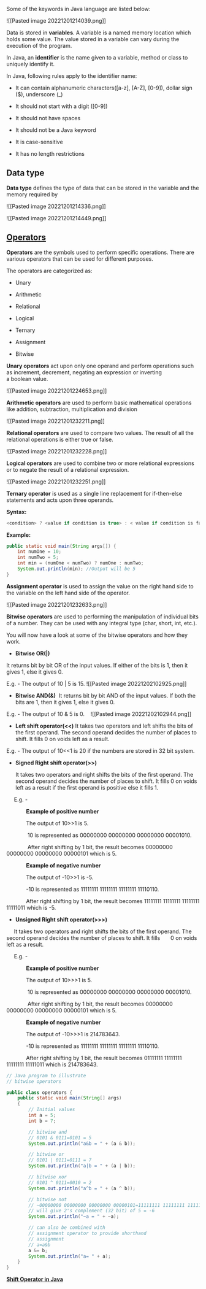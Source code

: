 Some of the keywords in Java language are listed below: 

![[Pasted image 20221201214039.png]]

Data is stored in **variables**. A variable is a named memory location which holds some value. The value stored in a variable can vary during the execution of the program.

In Java, an **identifier** is the name given to a variable, method or class to uniquely identify it. 

In Java, following rules apply to the identifier name: 

-   It can contain alphanumeric characters([a-z], [A-Z], [0-9]), dollar sign ($), underscore (_) 
    
-   It should not start with a digit ([0-9]) 
    
-   It should not have spaces 
    
-   It should not be a Java keyword 
    
-   It is case-sensitive 
    
-   It has no length restrictions

## Data type

**Data type** defines the type of data that can be stored in the variable and the memory required by

![[Pasted image 20221201214336.png]]

![[Pasted image 20221201214449.png]]

## [Operators](https://www.geeksforgeeks.org/operators-in-java)

**Operators** are the symbols used to perform specific operations. There are various operators that can be used for different purposes.

The operators are categorized as: 

-   Unary 
    
-   Arithmetic  
    
-   Relational 
    
-   Logical 
    
-   Ternary 
    
-   Assignment 
    
-   Bitwise

**Unary operators** act upon only one operand and perform operations such as increment, decrement, negating an expression or inverting a boolean value.

![[Pasted image 20221201224653.png]]

**Arithmetic operators** are used to perform basic mathematical operations like addition, subtraction, multiplication and division

![[Pasted image 20221201232211.png]]

**Relational operators** are used to compare two values. The result of all the relational operations is either true or false.

![[Pasted image 20221201232228.png]]

**Logical operators** are used to combine two or more relational expressions or to negate the result of a relational expression.

![[Pasted image 20221201232251.png]]

**Ternary operator** is used as a single line replacement for if-then-else statements and acts upon three operands. 

**Syntax:** 

```java
<condition> ? <value if condition is true> : < value if condition is false>

```

**Example:**
```java
public static void main(String args[]) {
	int numOne = 10;
	int numTwo = 5;
	int min = (numOne < numTwo) ? numOne : numTwo;
	System.out.println(min); //Output will be 5
}
```

**Assignment operator** is used to assign the value on the right hand side to the variable on the left hand side of the operator.

![[Pasted image 20221201232633.png]]

**Bitwise operators** are used to performing the manipulation of individual bits of a number. They can be used with any integral type (char, short, int, etc.).

You will now have a look at some of the bitwise operators and how they work.

- **Bitwise OR(|)**
    
It returns bit by bit OR of the input values. If either of the bits is 1, then it gives 1, else it gives 0. 
 
E.g. - The output of 10 | 5 is 15.
![[Pasted image 20221202102925.png]]

- **Bitwise AND(&)** 
It returns bit by bit AND of the input values. If both the bits are 1, then it gives 1, else it gives 0.

E.g. - The output of 10 & 5 is 0.
   ![[Pasted image 20221202102944.png]]

 - **Left shift operator(<<)** 
It takes two operators and left shifts the bits of the first operand. The second operand decides the number of places to shift. It fills 0 on voids left as a result. 

E.g. - The output of 10<<1 is 20 if the numbers are stored in 32 bit system.

-   **Signed Right shift operator(>>)**
    
    It takes two operators and right shifts the bits of the first operand. The second operand decides the number of places to shift. It fills 0 on voids left as a result if the first operand is positive else it fills 1.
    

     E.g. -

             **Example of positive number**

             The output of 10>>1 is 5.

              10 is represented as 00000000 00000000 00000000 00001010.

              After right shifting by 1 bit, the result becomes 00000000 00000000 00000000 00000101 which is 5.

             **Example of negative number**

             The output of -10>>1 is -5.

             -10 is represented as 11111111 11111111 11111111 11110110.

             After right shifting by 1 bit, the result becomes 11111111 11111111 11111111 11111011 which is -5.

-   **Unsigned Right shift operator(>>>)**

     It takes two operators and right shifts the bits of the first operand. The second operand decides the number of places to shift. It fills       0 on voids left as a result.

     E.g. -

             **Example of positive number**

             The output of 10>>>1 is 5.

              10 is represented as 00000000 00000000 00000000 00001010.

              After right shifting by 1 bit, the result becomes 00000000 00000000 00000000 00000101 which is 5.

             **Example of negative number**

             The output of -10>>>1 is 214783643.

             -10 is represented as 11111111 11111111 11111111 11110110.

             After right shifting by 1 bit, the result becomes 01111111 11111111 11111111 11111011 which is 214783643.
             
```java
// Java program to illustrate
// bitwise operators

public class operators {
	public static void main(String[] args)
	{
		// Initial values
		int a = 5;
		int b = 7;

		// bitwise and
		// 0101 & 0111=0101 = 5
		System.out.println("a&b = " + (a & b));

		// bitwise or
		// 0101 | 0111=0111 = 7
		System.out.println("a|b = " + (a | b));

		// bitwise xor
		// 0101 ^ 0111=0010 = 2
		System.out.println("a^b = " + (a ^ b));

		// bitwise not
		// ~00000000 00000000 00000000 00000101=11111111 11111111 11111111 11111010
		// will give 2's complement (32 bit) of 5 = -6
		System.out.println("~a = " + ~a);

		// can also be combined with
		// assignment operator to provide shorthand
		// assignment
		// a=a&b
		a &= b;
		System.out.println("a= " + a);
	}
}

```

**[Shift Operator in Java](https://www.geeksforgeeks.org/shift-operator-in-java/?ref=gcse)**

